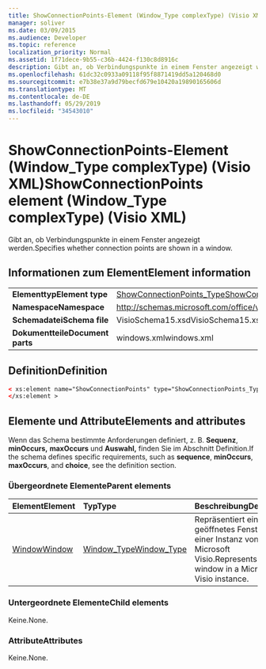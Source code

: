 ```yaml
---
title: ShowConnectionPoints-Element (Window_Type complexType) (Visio XML)
manager: soliver
ms.date: 03/09/2015
ms.audience: Developer
ms.topic: reference
localization_priority: Normal
ms.assetid: 1f71dece-9b55-c36b-4424-f130c8d8916c
description: Gibt an, ob Verbindungspunkte in einem Fenster angezeigt werden.
ms.openlocfilehash: 61dc32c0933a09118f95f8871419dd5a120468d0
ms.sourcegitcommit: e7b38e37a9d79becfd679e10420a19890165606d
ms.translationtype: MT
ms.contentlocale: de-DE
ms.lasthandoff: 05/29/2019
ms.locfileid: "34543010"
---
```

# <a name="showconnectionpoints-element-window_type-complextype-visio-xml"></a><span data-ttu-id="1f2a2-103">ShowConnectionPoints-Element (Window_Type complexType) (Visio XML)</span><span class="sxs-lookup"><span data-stu-id="1f2a2-103">ShowConnectionPoints element (Window_Type complexType) (Visio XML)</span></span>

<span data-ttu-id="1f2a2-104">Gibt an, ob Verbindungspunkte in einem Fenster angezeigt werden.</span><span class="sxs-lookup"><span data-stu-id="1f2a2-104">Specifies whether connection points are shown in a window.</span></span>
  
## <a name="element-information"></a><span data-ttu-id="1f2a2-105">Informationen zum Element</span><span class="sxs-lookup"><span data-stu-id="1f2a2-105">Element information</span></span>

|||
|:-----|:-----|
|<span data-ttu-id="1f2a2-106">**Elementtyp**</span><span class="sxs-lookup"><span data-stu-id="1f2a2-106">**Element type**</span></span> <br/> |[<span data-ttu-id="1f2a2-107">ShowConnectionPoints_Type</span><span class="sxs-lookup"><span data-stu-id="1f2a2-107">ShowConnectionPoints_Type</span></span>](showconnectionpoints_type-complextypevisio-xml.md) <br/> |
|<span data-ttu-id="1f2a2-108">**Namespace**</span><span class="sxs-lookup"><span data-stu-id="1f2a2-108">**Namespace**</span></span> <br/> |http://schemas.microsoft.com/office/visio/2012/main  <br/> |
|<span data-ttu-id="1f2a2-109">**Schemadatei**</span><span class="sxs-lookup"><span data-stu-id="1f2a2-109">**Schema file**</span></span> <br/> |<span data-ttu-id="1f2a2-110">VisioSchema15.xsd</span><span class="sxs-lookup"><span data-stu-id="1f2a2-110">VisioSchema15.xsd</span></span>  <br/> |
|<span data-ttu-id="1f2a2-111">**Dokumentteile**</span><span class="sxs-lookup"><span data-stu-id="1f2a2-111">**Document parts**</span></span> <br/> |<span data-ttu-id="1f2a2-112">windows.xml</span><span class="sxs-lookup"><span data-stu-id="1f2a2-112">windows.xml</span></span>  <br/> |
   
## <a name="definition"></a><span data-ttu-id="1f2a2-113">Definition</span><span class="sxs-lookup"><span data-stu-id="1f2a2-113">Definition</span></span>

```XML
< xs:element name="ShowConnectionPoints" type="ShowConnectionPoints_Type" minOccurs="0" maxOccurs="1" >
</xs:element >
```

## <a name="elements-and-attributes"></a><span data-ttu-id="1f2a2-114">Elemente und Attribute</span><span class="sxs-lookup"><span data-stu-id="1f2a2-114">Elements and attributes</span></span>

<span data-ttu-id="1f2a2-115">Wenn das Schema bestimmte Anforderungen definiert, z. B. **Sequenz**, **minOccurs,** **maxOccurs** und **Auswahl,** finden Sie im Abschnitt Definition.</span><span class="sxs-lookup"><span data-stu-id="1f2a2-115">If the schema defines specific requirements, such as **sequence**, **minOccurs**, **maxOccurs**, and **choice**, see the definition section.</span></span> 
  
### <a name="parent-elements"></a><span data-ttu-id="1f2a2-116">Übergeordnete Elemente</span><span class="sxs-lookup"><span data-stu-id="1f2a2-116">Parent elements</span></span>

|<span data-ttu-id="1f2a2-117">**Element**</span><span class="sxs-lookup"><span data-stu-id="1f2a2-117">**Element**</span></span>|<span data-ttu-id="1f2a2-118">**Typ**</span><span class="sxs-lookup"><span data-stu-id="1f2a2-118">**Type**</span></span>|<span data-ttu-id="1f2a2-119">**Beschreibung**</span><span class="sxs-lookup"><span data-stu-id="1f2a2-119">**Description**</span></span>|
|:-----|:-----|:-----|
|[<span data-ttu-id="1f2a2-120">Window</span><span class="sxs-lookup"><span data-stu-id="1f2a2-120">Window</span></span>](window-element-windows_type-complextypevisio-xml.md) <br/> |[<span data-ttu-id="1f2a2-121">Window_Type</span><span class="sxs-lookup"><span data-stu-id="1f2a2-121">Window_Type</span></span>](window_type-complextypevisio-xml.md) <br/> |<span data-ttu-id="1f2a2-122">Repräsentiert ein geöffnetes Fenster in einer Instanz von Microsoft Visio.</span><span class="sxs-lookup"><span data-stu-id="1f2a2-122">Represents an open window in a Microsoft Visio instance.</span></span>  <br/> |
   
### <a name="child-elements"></a><span data-ttu-id="1f2a2-123">Untergeordnete Elemente</span><span class="sxs-lookup"><span data-stu-id="1f2a2-123">Child elements</span></span>

<span data-ttu-id="1f2a2-124">Keine.</span><span class="sxs-lookup"><span data-stu-id="1f2a2-124">None.</span></span>
  
### <a name="attributes"></a><span data-ttu-id="1f2a2-125">Attribute</span><span class="sxs-lookup"><span data-stu-id="1f2a2-125">Attributes</span></span>

<span data-ttu-id="1f2a2-126">Keine.</span><span class="sxs-lookup"><span data-stu-id="1f2a2-126">None.</span></span>
  

